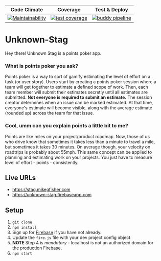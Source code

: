 | Code Climate | Coverage | Test & Deploy |
| --- | --- | --- |
| [![Maintainability](https://api.codeclimate.com/v1/badges/c2249bea7d10ab57b4b6/maintainability)](https://codeclimate.com/github/mikegfisher/unknown-stag/maintainability) | [![test coverage](https://api.codeclimate.com/v1/badges/c2249bea7d10ab57b4b6/test_coverage)](https://codeclimate.com/github/mikegfisher/unknown-stag/test_coverage) | [![buddy pipeline](https://app.buddy.works/mikegfisher/unknown-stag/pipelines/pipeline/125711/badge.svg?token=cfedb8a2703ddaf7ed8698e6bd27444b34eb8cfd76f14bf643cc31af1dbdab1d "buddy pipeline")](https://app.buddy.works/mikegfisher/unknown-stag/pipelines/pipeline/125711) |


# Unknown-Stag
Hey there! Unknown Stag is a points poker app.

### What is points poker you ask?
Points poker is a way to sort of gamify estimating the level of effort on a task (or user story). Users start by creating a points poker session where a team will get together to estimate a defined scope of work. Then, each team member will submit their estimates secretly until all estimates are submitted. **Not everyone is required to submit an estimate.** The session creator determines when an issue can be marked estimated. At that time, everyone's estimate will become visible, along with the average estimate (rounded up) across the team for that issue.

### Cool, umm can you explain points a little bit to me?
Points are like miles on your project/product roadmap. Now, those of us who drive know that sometimes it takes less than a minute to travel a mile, but sometimes it takes 30 minutes. On average though, your velocity on roadtrips is probably about 55mph. This same concept can be applied to planning and estimating work on your projects. You just have to measure level of effort - points - consistently.

## Live URLs
- https://stag.mikegfisher.com
- https://unknown-stag.firebaseapp.com

## Setup
1. `git clone`
2. `npm install`
3. Sign up for [Firebase](https://firebase.google.com) if you have not already.
4. Update the `fire.js` file with your dev project config object.
5. **NOTE** Step 4 is _mandatory_ - localhost is not an authorized domain for the production Firebase.
6. `npm start`
